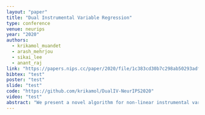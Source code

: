 ```yaml
---
layout: "paper"
title: "Dual Instrumental Variable Regression"
type: conference
venue: neurips
year: "2020"
authors:
  - krikamol_muandet
  - arash_mehrjou
  - sikai_lee
  - anant_raj
link: "https://papers.nips.cc/paper/2020/file/1c383cd30b7c298ab50293adfecb7b18-Paper.pdf"
bibtex: "test"
poster: "test"
slide: "test"
code: "https://github.com/krikamol/DualIV-NeurIPS2020"
video: "test"
abstract: "We present a novel algorithm for non-linear instrumental variable (IV) regression, DualIV, which simplifies traditional two-stage methods via a dual formulation. Inspired by problems in stochastic programming, we show that two-stage procedures for non-linear IV regression can be reformulated as a convex-concave saddle-point problem. Our formulation enables us to circumvent the first-stage regression which is a potential bottleneck in real-world applications. We develop a simple kernel-based algorithm with an analytic solution based on this formulation. Empirical results show that we are competitive to existing, more complicated algorithms for non-linear instrumental variable regression."
---
```


